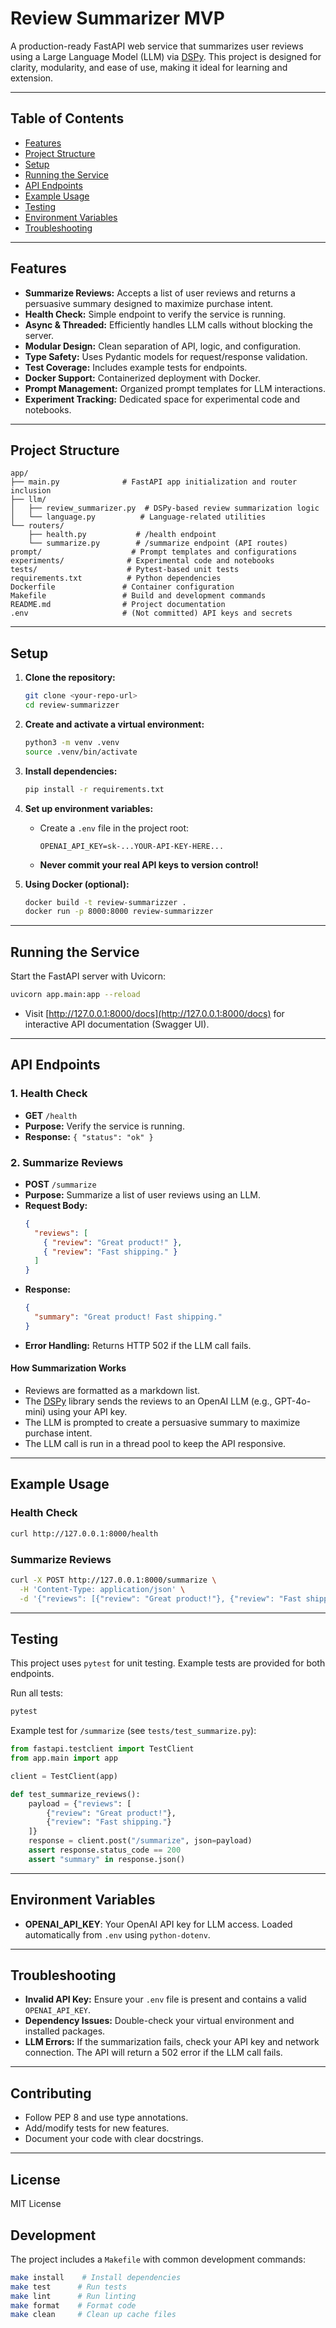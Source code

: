 # Review Summarizer MVP

A production-ready FastAPI web service that summarizes user reviews using a Large Language Model (LLM) via [DSPy](https://github.com/stanfordnlp/dspy). This project is designed for clarity, modularity, and ease of use, making it ideal for learning and extension.

---

## Table of Contents
- [Features](#features)
- [Project Structure](#project-structure)
- [Setup](#setup)
- [Running the Service](#running-the-service)
- [API Endpoints](#api-endpoints)
- [Example Usage](#example-usage)
- [Testing](#testing)
- [Environment Variables](#environment-variables)
- [Troubleshooting](#troubleshooting)

---

## Features
- **Summarize Reviews:** Accepts a list of user reviews and returns a persuasive summary designed to maximize purchase intent.
- **Health Check:** Simple endpoint to verify the service is running.
- **Async & Threaded:** Efficiently handles LLM calls without blocking the server.
- **Modular Design:** Clean separation of API, logic, and configuration.
- **Type Safety:** Uses Pydantic models for request/response validation.
- **Test Coverage:** Includes example tests for endpoints.
- **Docker Support:** Containerized deployment with Docker.
- **Prompt Management:** Organized prompt templates for LLM interactions.
- **Experiment Tracking:** Dedicated space for experimental code and notebooks.

---

## Project Structure

```
app/
├── main.py              # FastAPI app initialization and router inclusion
├── llm/
│   ├── review_summarizer.py  # DSPy-based review summarization logic
│   └── language.py          # Language-related utilities
└── routers/
    ├── health.py           # /health endpoint
    └── summarize.py        # /summarize endpoint (API routes)
prompt/                    # Prompt templates and configurations
experiments/              # Experimental code and notebooks
tests/                    # Pytest-based unit tests
requirements.txt          # Python dependencies
Dockerfile               # Container configuration
Makefile                 # Build and development commands
README.md                # Project documentation
.env                     # (Not committed) API keys and secrets
```

---

## Setup

1. **Clone the repository:**
   ```bash
   git clone <your-repo-url>
   cd review-summarizzer
   ```
2. **Create and activate a virtual environment:**
   ```bash
   python3 -m venv .venv
   source .venv/bin/activate
   ```
3. **Install dependencies:**
   ```bash
   pip install -r requirements.txt
   ```
4. **Set up environment variables:**
   - Create a `.env` file in the project root:
     ```env
     OPENAI_API_KEY=sk-...YOUR-API-KEY-HERE...
     ```
   - **Never commit your real API keys to version control!**

5. **Using Docker (optional):**
   ```bash
   docker build -t review-summarizzer .
   docker run -p 8000:8000 review-summarizzer
   ```

---

## Running the Service

Start the FastAPI server with Uvicorn:

```bash
uvicorn app.main:app --reload
```

- Visit [http://127.0.0.1:8000/docs](http://127.0.0.1:8000/docs) for interactive API documentation (Swagger UI).

---

## API Endpoints

### 1. Health Check
- **GET** `/health`
- **Purpose:** Verify the service is running.
- **Response:** `{ "status": "ok" }`

### 2. Summarize Reviews
- **POST** `/summarize`
- **Purpose:** Summarize a list of user reviews using an LLM.
- **Request Body:**
  ```json
  {
    "reviews": [
      { "review": "Great product!" },
      { "review": "Fast shipping." }
    ]
  }
  ```
- **Response:**
  ```json
  {
    "summary": "Great product! Fast shipping."
  }
  ```
- **Error Handling:** Returns HTTP 502 if the LLM call fails.

#### How Summarization Works
- Reviews are formatted as a markdown list.
- The [DSPy](https://github.com/stanfordnlp/dspy) library sends the reviews to an OpenAI LLM (e.g., GPT-4o-mini) using your API key.
- The LLM is prompted to create a persuasive summary to maximize purchase intent.
- The LLM call is run in a thread pool to keep the API responsive.

---

## Example Usage

### Health Check
```bash
curl http://127.0.0.1:8000/health
```

### Summarize Reviews
```bash
curl -X POST http://127.0.0.1:8000/summarize \
  -H 'Content-Type: application/json' \
  -d '{"reviews": [{"review": "Great product!"}, {"review": "Fast shipping."}]}'
```

---

## Testing

This project uses `pytest` for unit testing. Example tests are provided for both endpoints.

Run all tests:
```bash
pytest
```

Example test for `/summarize` (see `tests/test_summarize.py`):
```python
from fastapi.testclient import TestClient
from app.main import app

client = TestClient(app)

def test_summarize_reviews():
    payload = {"reviews": [
        {"review": "Great product!"},
        {"review": "Fast shipping."}
    ]}
    response = client.post("/summarize", json=payload)
    assert response.status_code == 200
    assert "summary" in response.json()
```

---

## Environment Variables

- **OPENAI_API_KEY**: Your OpenAI API key for LLM access. Loaded automatically from `.env` using `python-dotenv`.

---

## Troubleshooting
- **Invalid API Key:** Ensure your `.env` file is present and contains a valid `OPENAI_API_KEY`.
- **Dependency Issues:** Double-check your virtual environment and installed packages.
- **LLM Errors:** If the summarization fails, check your API key and network connection. The API will return a 502 error if the LLM call fails.

---

## Contributing
- Follow PEP 8 and use type annotations.
- Add/modify tests for new features.
- Document your code with clear docstrings.

---

## License
MIT License 

## Development

The project includes a `Makefile` with common development commands:

```bash
make install    # Install dependencies
make test      # Run tests
make lint      # Run linting
make format    # Format code
make clean     # Clean up cache files
``` 